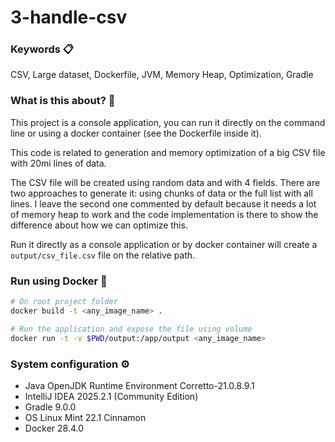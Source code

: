 # 3-handle-csv

### Keywords 📋

CSV, Large dataset, Dockerfile, JVM, Memory Heap, Optimization, Gradle

### What is this about? 🤔

This project is a console application, you can run it directly on the command line or using a docker container (see the Dockerfile inside it).

This code is related to generation and memory optimization of a big CSV file with 20mi lines of data.

The CSV file will be created using random data and with 4 fields. There are two approaches to generate it: using chunks of data or the full list with all lines. I leave the second one commented by default because it needs a lot of memory heap to work and the code implementation is there to show the difference about how we can optimize this.

Run it directly as a console application or by docker container will create a `output/csv_file.csv` file on the relative path.

### Run using Docker 🐳

```bash
# On root project folder
docker build -t <any_image_name> .

# Run the application and expose the file using volume
docker run -t -v $PWD/output:/app/output <any_image_name>
```

### System configuration ⚙️

- Java OpenJDK Runtime Environment Corretto-21.0.8.9.1
- IntelliJ IDEA 2025.2.1 (Community Edition)
- Gradle 9.0.0
- OS Linux Mint 22.1 Cinnamon
- Docker 28.4.0